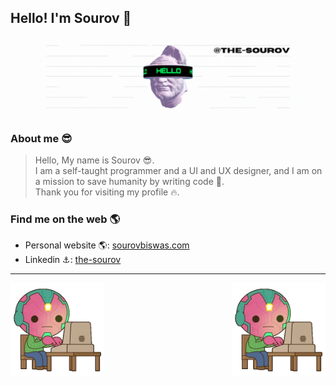 ## Hello! I'm Sourov 🤖

![Profile Banner](https://github.com/the-sourov/the-sourov/blob/main/images/banner.gif)

### About me 😎

> Hello, My name is Sourov 😎.
> <br/>
> I am a self-taught programmer and a UI and UX designer, and I am on a mission to save humanity by writing code 🐸.
> <br/>
> Thank you for visiting my profile 🔥.

### Find me on the web 🌎

- Personal website 🌎: <a href="https://www.sourovbiswas.com/"> sourovbiswas.com </a>
- Linkedin ⚓: <a href="https://www.linkedin.com/in/the-sourov/"> the-sourov </a>

---

<img src="https://github.com/the-sourov/the-sourov/blob/main/images/sticker.webp?raw=true" alt="Coding sticker" align="left" width="150" height="150">
<img src="https://github.com/the-sourov/the-sourov/blob/main/images/sticker.webp?raw=true" alt="Coding sticker" align="right" width="150" height="150">
